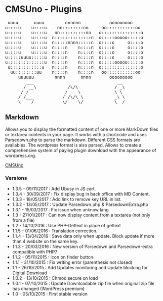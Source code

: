 CMSUno - Plugins
================

<pre>
 uuuu      uuuu        nnnnnn           ooooooooo
u::::u    u::::u    nn::::::::nn     oo:::::::::::oo
u::::u    u::::u   nn::::::::::nn   o:::::::::::::::o
u::::u    u::::u  n::::::::::::::n  o:::::ooooo:::::o
u::::u    u::::u  n:::::nnnn:::::n  o::::o     o::::o
u::::u    u::::u  n::::n    n::::n  o::::o     o::::o
u::::u    u::::u  n::::n    n::::n  o::::o     o::::o
u:::::uuuu:::::u  n::::n    n::::n  o::::o     o::::o
u::::::::::::::u  n::::n    n::::n  o:::::ooooo:::::o
 u::::::::::::u   n::::n    n::::n  o:::::::::::::::o
  uu::::::::uu    n::::n    n::::n   oo:::::::::::oo
     uuuuuu        nnnn      nnnn       ooooooooo
        ___                                __
       / __\            /\/\              / _\
      / /              /    \             \ \
     / /___           / /\/\ \            _\ \
     \____/           \/    \/            \__/
</pre>

## Markdown ##

Allows you to display the formatted content of one or more MarkDown files or textarea contents in your page.
It works with a shortcode and uses Parsedown.php to parse the markdown.
Different CSS formats are availables.
The wordpress format is also parsed.
Allows to create a comprehensive system of paying plugin download with the appearance of wordpress.org.

[CMSUno](https://github.com/boiteasite/cmsuno)

### Versions ###

* 1.3.5 - 09/11/2017 : Add Ubusy in JS cart.
* 1.3.4 - 30/09/2017 : Fix display bug in back office with MD Content.
* 1.3.3 - 18/05/2017 : Add link to remove key URL in list.
* 1.3.2 - 13/05/2017 : Update Parsedown.php & ParsedownExtra.php
* 1.3.1 - 15/03/2017 : Fix issue when unknow lang
* 1.3 - 27/01/2017 : Can now display content from a textarea (not only from a file)
* 1.2 - 14/10/2016 : Use PHP-Gettext in place of gettext
* 1.1.5 - 01/06/2016 : Translation correction.
* 1.1.4 - 13/04/2016 : Save data only when update. Block update if more than 4 website on the same key.
* 1.1.3 - 20/03/2016 : New version of Parsedown and Parsedown-extra compatible with PHP7
* 1.1.2 - 05/11/2015 : Icon on finder button
* 1.1.1 - 31/10/2015 : Fix writing error (parenthesis not closed)
* 1.1 - 26/10/2015 : Add Updates monitoring and Update blocking for Digital Download
* 1.0.2 - 13/10/2015 : Chmod secure on load
* 1.0.1 - 07/10/2015 : Update Downloadable zip file when original zip file has changed (WordPress premium)
* 1.0 - 05/10/2015 : First stable version